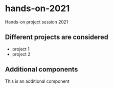 # hands-on-2021
Hands-on project session 2021

## Different projects are considered

* project 1
* project 2

## Additional components

This is an additional component
